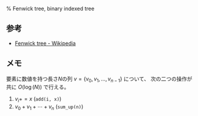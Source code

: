 % Fenwick tree, binary indexed tree

## 参考

- [Fenwick tree - Wikipedia](http://en.wikipedia.org/wiki/Fenwick_tree)

## メモ

要素に数値を持つ長さ$N$の列
$v = \{ v_0, v_1, \ldots, v_{n-1} \}$
について、
次の二つの操作が共に
$O(\log(N))$
で行える。

1. $v_i += x$ (`add(i, x)`)
2. $v_0 + v_1 + \cdots + v_n$ (`sum_up(n)`)


